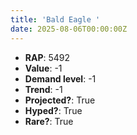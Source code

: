 ```yaml
---
title: 'Bald Eagle '
date: 2025-08-06T00:00:00Z
---
```

- **RAP**: 5492
- **Value**: -1
- **Demand level**: -1
- **Trend**: -1
- **Projected?**: True
- **Hyped?**: True
- **Rare?**: True
